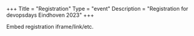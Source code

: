 +++
Title = "Registration"
Type = "event"
Description = "Registration for devopsdays Eindhoven 2023"
+++

<div style="width:100%; text-align:left;">

Embed registration iframe/link/etc.
</div></div>
</div>
